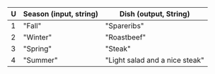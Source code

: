 |U|Season (input, string) |Dish (output, String)|
|---|---|---|
|1|"Fall"|"Spareribs"|
|2|"Winter"|"Roastbeef"|
|3|"Spring"|"Steak"|
|4|"Summer"|"Light salad and a nice steak"|